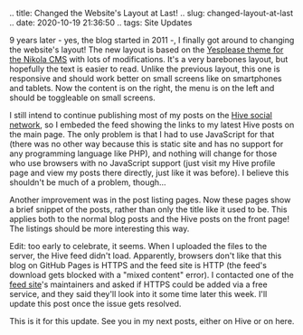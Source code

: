 .. title: Changed the Website's Layout at Last!
.. slug: changed-layout-at-last
.. date: 2020-10-19 21:36:50
.. tags: Site Updates

9 years later - yes, the blog started in 2011 -, I finally got around to changing the website's layout! The new layout is based on the [Yesplease theme for the Nikola CMS][yesplease] with lots of modifications. It's a very barebones layout, but hopefully the text is easier to read. Unlike the previous layout, this one is responsive and should work better on small screens like on smartphones and tablets. Now the content is on the right, the menu is on the left and should be toggleable on small screens.

I still intend to continue publishing most of my posts on the [Hive social network][hiveprofile], so I embeded the feed showing the links to my latest Hive posts on the main page. The only problem is that I had to use JavaScript for that (there was no other way because this is static site and has no support for any programming language like PHP), and nothing will change for those who use browsers with no JavaScript support (just visit my Hive profile page and view my posts there directly, just like it was before). I believe this shouldn't be much of a problem, though...

Another improvement was in the post listing pages. Now these pages show a brief snippet of the posts, rather than only the title like it used to be. This applies both to the normal blog posts and the Hive posts on the front page! The listings should be more interesting this way.

Edit: too early to celebrate, it seems. When I uploaded the files to the server, the Hive feed didn't load. Apparently, browsers don't like that this blog on GitHub Pages is HTTPS and the feed site is HTTP (the feed's download gets blocked with a "mixed content" error). I contacted one of the [feed site][hiverss]'s maintainers and asked if HTTPS could be added via a free service, and they said they'll look into it some time later this week. I'll update this post once the issue gets resolved.

This is it for this update. See you in my next posts, either on Hive or on here.

[yesplease]: https://themes.getnikola.com/v7/yesplease/
[hiveprofile]: https://hive.blog/@aiyumi
[hiverss]: http://hiverss.com/
